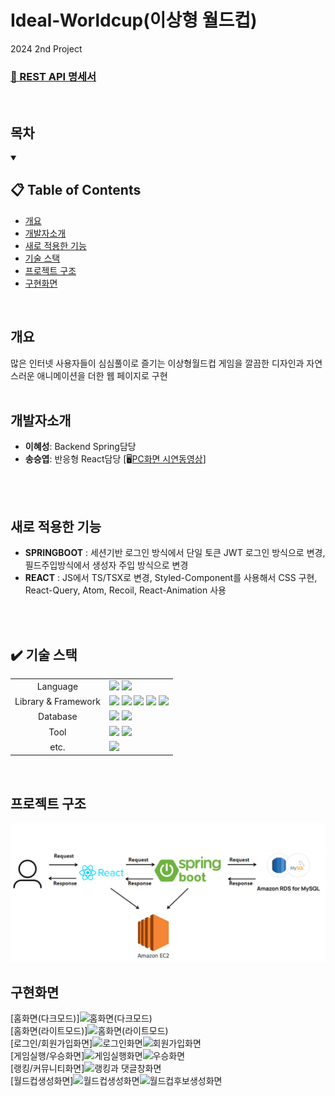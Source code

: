 # Ideal-Worldcup(이상형 월드컵)
2024 2nd Project
<h3><a href="https://www.notion.so/12e1563ef7ee8004b09af7fde78e1328?v=12e1563ef7ee8101bd9e000c70061965">
      📜 REST API 명세서</a></h3>
<br/>

## 목차
<details open>
  <summary><h2>📋 Table of Contents</h2></summary>
  <ul>
    <li><a href="#개요">개요</a></li>
    <li><a href="#개발자소개">개발자소개</a></li>
    <li><a href="#새로-적용한-기능">새로 적용한 기능</a></li>
    <li><a href="#%EF%B8%8F-기술-스택">기술 스택</a></li>
    <li><a href="#프로젝트-구조">프로젝트 구조</a></li>
    <li><a href="#구현화면">구현화면</a></li>
  </ul> 
</details>
<br/>

## 개요
많은 인터넷 사용자들이 심심풀이로 즐기는 이상형월드컵 게임을 깔끔한 디자인과 자연스러운 애니메이션을 더한 웹 페이지로 구현
<br/>
<br/>

## 개발자소개
+ **이혜성**: Backend Spring담당
+ **송승엽**: 반응형 React담당 [🖥️[PC화면 시연동영상]([유튜브url넣을것](https://www.youtube.com/watch?v=8AJBwTPUGDk))]
<br/>
<br/>

## 새로 적용한 기능
+ **SPRINGBOOT** : 세션기반 로그인 방식에서 단일 토큰 JWT 로그인 방식으로 변경, 필드주입방식에서 생성자 주입 방식으로 변경
+ **REACT** : JS에서 TS/TSX로 변경, Styled-Component를 사용해서 CSS 구현,  React-Query, Atom, Recoil, React-Animation 사용
<br/>
<br/>

## ✔️ 기술 스택
<div>
<table>
   <tr>
      <td colspan="2" align="center">
        Language
      </td>
      <td colspan="4">
        <img src="https://img.shields.io/badge/java-007396?style=for-the-badge&logo=java&logoColor=white">
        <img src="https://img.shields.io/badge/typescript-3178C6?style=for-the-badge&logo=typescript&logoColor=black">
      </td>
   </tr>
   <tr>
      <td colspan="2" align="center">
        Library & Framework
      </td>
      <td colspan="4">
        <img src="https://img.shields.io/badge/react-61DAFB?style=for-the-badge&logo=react&logoColor=black"> 
        <img src="https://img.shields.io/badge/springboot-6DB33F?style=for-the-badge&logo=springboot&logoColor=white"> 
        <img src="https://img.shields.io/badge/spring data jpa-6DB33F?style=for-the-badge&logo=springboot&logoColor=white"> 
        <img src="https://img.shields.io/badge/spring security-6DB33F?style=for-the-badge&logo=springsecurity&logoColor=white"> 
        <img src="https://img.shields.io/badge/amazon ec2-FF9900?style=for-the-badge&logo=amazonec2&logoColor=white"> 
      </td>
   </tr>
   <tr>
      <td colspan="2" align="center">
        Database
      </td>
      <td colspan="4">
        <img src="https://img.shields.io/badge/mysql-4479A1?style=for-the-badge&logo=mysql&logoColor=white">
        <img src="https://img.shields.io/badge/amazon rds-527FFF?style=for-the-badge&logo=amazonrds&logoColor=white">
      </td>
   </tr>
   <tr>
      <td colspan="2" align="center">
        Tool
      </td>
      <td colspan="4">
          <img src="https://img.shields.io/badge/intellijidea-000000?style=for-the-badge&logo=intellijidea&logoColor=white">
          <img src="https://img.shields.io/badge/visualstudiocode-007ACC?style=for-the-badge&logo=visualstudiocode&logoColor=white">
      </td>
   </tr>
   <tr>
      <td colspan="2" align="center">
        etc.
      </td>
      <td colspan="4">
          <img src="https://img.shields.io/badge/notion-000000?style=for-the-badge&logo=notion&logoColor=white">
      </td>
   </tr>
</table>
</div>
<br/>

## 프로젝트 구조
![프로젝트 구조](https://github.com/jihohyeseong/Ideal-Worldcup/blob/main/%ED%94%84%EB%A1%9C%EC%A0%9D%ED%8A%B8%EA%B5%AC%EC%A1%B0.png)
<br/>

## 구현화면
[홈화면(다크모드)]![홈화면(다크모드)](https://github.com/user-attachments/assets/14f6912a-d155-4f60-b69d-c404a554a83e)
<br />
[홈화면(라이트모드)]![홈화면(라이트모드)](https://github.com/user-attachments/assets/6a69f88c-cdb6-456f-8bab-10a66e2b4dcc)
<br />
[로그인/회원가입화면]![로그인화면](https://github.com/user-attachments/assets/14a5ac19-7591-4fee-aa26-8207cd8fbbe7)![회원가입화면](https://github.com/user-attachments/assets/722961f6-a74e-49d7-afe7-68a03b1156e2)
<br />
[게임실행/우승화면]![게임실행화면](https://github.com/user-attachments/assets/d795e53c-d171-45d4-a4be-9c1b9494ff22)![우승화면](https://github.com/user-attachments/assets/0601fc82-74ca-422f-9562-61286c5d595b)
<br />
[랭킹/커뮤니티화면]![랭킹과 댓글창화면](https://github.com/user-attachments/assets/2a50c3a2-9f20-452e-b9ac-e8fbf1e056f5)
<br />
[월드컵생성화면]![월드컵생성화면](https://github.com/user-attachments/assets/67141473-ddcc-4653-b797-a37f4e78b28c)![월드컵후보생성화면](https://github.com/user-attachments/assets/cd4c1778-ea6e-485e-809b-c51a40e58c16)
<br />









